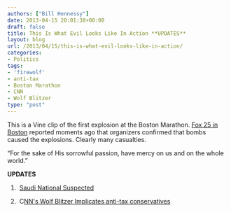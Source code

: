 ```yaml
---
authors: ["Bill Hennessy"]
date: 2013-04-15 20:01:38+00:00
draft: false
title: This Is What Evil Looks Like In Action **UPDATES**
layout: blog
url: /2013/04/15/this-is-what-evil-looks-like-in-action/
categories:
- Politics
tags:
- 'firewolf'
- anti-tax
- Boston Marathon
- CNN
- Wolf Blitzer
type: "post"
---
```




This is a Vine clip of the first explosion at the Boston Marathon. [Fox 25 in Boston](https://www.myfoxboston.com/category/246064/breaking-news-livestream) reported moments ago that organizers confirmed that bombs caused the explosions. Clearly many casualties.

“For the sake of His sorrowful passion, have mercy on us and on the whole world.”

**UPDATES**

1.  [Saudi National Suspected](https://prezi.com/wonx4fkrl7ix/gamification/?auth_key=8db69eeef09e234f6fc9fef2a7994b68d1704706&kw=view-wonx4fkrl7ix&rc=ref-622513)

2.  C[NN's Wolf Blitzer Implicates anti-tax conservatives](https://www.fireandreamitchell.com/2013/04/15/here-we-go-cnn-wolf-blitzer-blames-anti-tax-group-or-tea-party-for-boston-marathon-explosion/?utm_source=rss&utm_medium=rss&utm_campaign=here-we-go-cnn-wolf-blitzer-blames-anti-tax-group-or-tea-party-for-boston-marathon-explosion)


